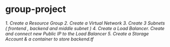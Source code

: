 # group-project
*1. Create a Resource Group*
*2. Create a Virtual Network*
*3. Create 3 Subnets ( frontend , backend and middle subnet )*
*4. Create a Load Balancer. Create and connect new Public IP to the Load Balancer*
*5. Create a Storage Account & a container to store backend.tf*
